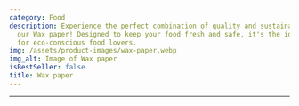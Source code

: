 ```yaml
---
category: Food
description: Experience the perfect combination of quality and sustainability with
  our Wax paper! Designed to keep your food fresh and safe, it's the ideal choice
  for eco-conscious food lovers.
img: /assets/product-images/wax-paper.webp
img_alt: Image of Wax paper
isBestSeller: false
title: Wax paper
---
```

---

